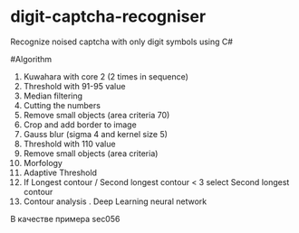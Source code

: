 # digit-captcha-recogniser
Recognize noised captcha with only digit symbols using C#

#Algorithm

1. Kuwahara with core 2 (2 times in sequence)
2. Threshold with 91-95 value
3. Median filtering
4. Cutting the numbers
5. Remove small objects (area criteria 70)
6. Crop and add border to image
7. Gauss blur (sigma 4 and kernel size 5)
8. Threshold with 110 value
9. Remove small objects (area criteria)
10. Morfology
11. Adaptive Threshold
12. If Longest contour / Second longest contour < 3 select Second longest contour
13. Contour analysis
. Deep Learning neural network


В качестве примера sec056